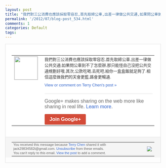 ```yaml
---
layout: post
title: "我們對三公消費也應該採取零容忍,首先取締公車,出差一律做公共交通,如果問公車到不了..."
permalink: '/2012/07/blog-post_534.html'
comments: 1
categories: Default
tags: 
---
```

<div style="border:solid 1px #dfdfdf;color:#686868;font:13px Arial"><div style="background-color:#fff;padding:20px;"><table cellpadding="0" cellspacing="0"><tr><td style="padding-right:15px;vertical-align:top"><a href="https://plus.google.com/_/notifications/emlink?emrecipient=110200756825219614165&amp;emid=CICYlqzasbECFQfS3AodWnQAAA&amp;path=%2F108643996575278738906&amp;dt=1343112064901&amp;uob=8"><img height="75" src="https://lh3.googleusercontent.com/-KKRGTyJ5Bl0/AAAAAAAAAAI/AAAAAAAAEEY/jllxqER5dCk/s75-c-k-a/photo.jpg" style="border:solid 1px #cccccc;" width="75"/></a></td><td style="width:578px;color:#333;font:13px Arial;vertical-align:top;"><div style="padding-bottom:10px">我們對三公消費也應該採取零容忍,首先取締<wbr/>公車,出差一律做公共交通,如果問公車到不<wbr/>了怎麼辦,那只能怪自己沒把公共交通規劃好<wbr/>哦.其次,公款吃喝,去死吧,給你一盒盒飯<wbr/>就足夠了.相信這麼做我們的天會更藍,路會<wbr/>更暢通.</div><a href="https://plus.google.com/_/notifications/emlink?emrecipient=110200756825219614165&amp;emid=CICYlqzasbECFQfS3AodWnQAAA&amp;path=%2F108643996575278738906%2Fposts%2F6YoDpcV46vR%3Fgpinv%3DAMIXal_GRVza5JOmQfje_9P8JXtircPI0i8VoDsIXh_whwLLG6L6R9p7QVmNSdTtbYXBFVS9Vta8FL1m5LVNhfKyco95NsVrD2q3VsJDhhfRfwibW8V_1XY&amp;dt=1343112064901&amp;uob=8" style="color:#3366CC;text-decoration:none;">View or comment on Terry Chen's post »</a><div style="margin-top:20px;border-top:solid 1px #dfdfdf"><div style="padding:15px 0;color:#686868;font:16px Arial;">Google+ makes sharing on the web more like sharing in real life. <a href="http://www.google.com/+/learnmore/" style="color:#3366CC;text-decoration:none;">Learn more</a>.</div><a href="https://plus.google.com/_/notifications/emlink?emrecipient=110200756825219614165&amp;emid=CICYlqzasbECFQfS3AodWnQAAA&amp;path=%2F%3Fgpinv%3DAMIXal_GRVza5JOmQfje_9P8JXtircPI0i8VoDsIXh_whwLLG6L6R9p7QVmNSdTtbYXBFVS9Vta8FL1m5LVNhfKyco95NsVrD2q3VsJDhhfRfwibW8V_1XY&amp;dt=1343112064901&amp;uob=8" style="display:inline-block;padding:7px 15px;background-color:#d44b38; color:#fff;font-size:16px; font-weight:bold;border-radius:2px;-webkit-border-radius:2px; -moz-border-radius:2px;border:solid 1px #c43b28; white-space:nowrap;text-decoration:none">Join Google+</a></div></td></tr></table></div><div style="border-top:solid 1px #dfdfdf;padding:0 20px; background-color:#f5f5f5"><table cellpadding="0" cellspacing="0" style="height:50px"><tbody><tr><td style="vertical-align:middle;width:100%; color:#636363;font:11px Arial; line-height:120%">You received this message because <a href="https://plus.google.com/_/notifications/emlink?emrecipient=110200756825219614165&amp;emid=CICYlqzasbECFQfS3AodWnQAAA&amp;path=%2F108643996575278738906%3Fgpinv%3DAMIXal_GRVza5JOmQfje_9P8JXtircPI0i8VoDsIXh_whwLLG6L6R9p7QVmNSdTtbYXBFVS9Vta8FL1m5LVNhfKyco95NsVrD2q3VsJDhhfRfwibW8V_1XY&amp;dt=1343112064901&amp;uob=8" style="color:#3366CC;text-decoration:none;">Terry Chen</a> shared it with jack29834582t@gmail.com. <a href="https://plus.google.com/_/notifications/emlink?emrecipient=110200756825219614165&amp;emid=CICYlqzasbECFQfS3AodWnQAAA&amp;path=%2F_%2Fnonplus%2Femailsettings%3Fgpinv%3DAMIXal_GRVza5JOmQfje_9P8JXtircPI0i8VoDsIXh_whwLLG6L6R9p7QVmNSdTtbYXBFVS9Vta8FL1m5LVNhfKyco95NsVrD2q3VsJDhhfRfwibW8V_1XY%26est%3DADH5u8VO5ZX8-WL4I2u-4ms0AiiFH0ycyaV3UHTWfY7GSvpf5Ty66zk0VcDwu94c4fTnmdGZggNccp7SbrW67UuxWrUhPsaUUyH1UJuBJLpQaRSh7PqP8xVXNe0jLL1ELZGWmy39x7A2_8zZ6Xr-qtQNcituHMXlUA&amp;dt=1343112064901&amp;uob=8" style="color:#3366CC;text-decoration:none;">Unsubscribe</a> from these emails.<br/>You can't reply to this email. <a href="https://plus.google.com/_/notifications/emlink?emrecipient=110200756825219614165&amp;emid=CICYlqzasbECFQfS3AodWnQAAA&amp;path=%2F108643996575278738906%2Fposts%2F6YoDpcV46vR%3Fgpinv%3DAMIXal_GRVza5JOmQfje_9P8JXtircPI0i8VoDsIXh_whwLLG6L6R9p7QVmNSdTtbYXBFVS9Vta8FL1m5LVNhfKyco95NsVrD2q3VsJDhhfRfwibW8V_1XY&amp;dt=1343112064901&amp;uob=8" style="color:#3366CC;text-decoration:none;">View the post</a> to add a comment.<br/></td><td><img src="https://ssl.gstatic.com/s2/oz/images/notifications/logo/google-plus-6617a72bb36cc548861652780c9e6ff1.png"/></td></tr></tbody></table></div></div>
